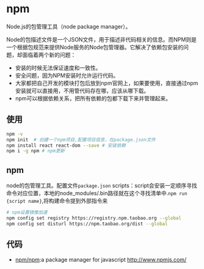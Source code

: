 # npm

Node.js的包管理工具（node package manager）。

Node的包描述文件是一个JSON文件，用于描述非代码相关的信息。而NPM则是一个根据包规范来提供Node服务的Node包管理器。它解决了依赖包安装的问题，却面临着两个新的问题：

* 安装的时候无法保证速度和一致性。
* 安全问题，因为NPM安装时允许运行代码。
* 大家都把自己开发的模块打包后放到npm官网上，如果要使用，直接通过npm安装就可以直接用，不用管代码存在哪，应该从哪下载。
* npm可以根据依赖关系，把所有依赖的包都下载下来并管理起来。

## 使用

```sh
npm -v
npm init  # 创建一个npm项目,配置项目信息，在package.json文件
npm install react react-dom --save # 安装依赖
npm i -g npm # npm更新
```

## npm

node的包管理工具。配置文件`package.json` scripts：script会安装一定顺序寻找命令对应位置，本地的node_modules/.bin路径就在这个寻找清单中.`npm run {script name}`,将构建命令提到外部指令来

```sh
# npm设置镜像加速
npm config set registry https://registry.npm.taobao.org --global
npm config set disturl https://npm.taobao.org/dist --global
```

## 代码

- [npm/npm](https://github.com/npm/npm):a package manager for javascript <http://www.npmjs.com/>
